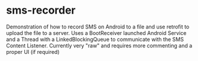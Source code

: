 # sms-recorder
Demonstration of how to record SMS on Android to a file and use retrofit to upload the file to a server.
Uses a BootReceiver launched Android Service and a Thread with a LinkedBlockingQueue to communicate with the SMS Content Listener.
Currently very "raw" and requires more commenting and a proper UI (if required)

